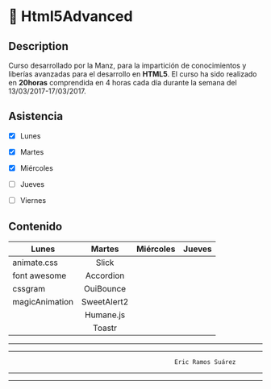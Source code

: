 
# :cookie: Html5Advanced      
      

## Description       

 Curso desarrollado por la Manz, para la impartición de conocimientos y liberías avanzadas para el desarrollo en **HTML5**. El curso ha
 sido realizado en **20horas** comprendida en 4 horas cada día durante la semana del 13/03/2017-17/03/2017.
  
  
 ## Asistencia



- [x] Lunes
- [x] Martes
- [x] Miércoles
- [ ] Jueves
- [ ] Viernes




## Contenido


| Lunes        | Martes           | Miércoles  | Jueves          |
| -------------|:-------------:   | -----:     | --------:       |
| animate.css  | Slick            |            |                 |
| font awesome | Accordion        |            |                 |
| cssgram      | OuiBounce        |            |                 |
| magicAnimation | SweetAlert2    |            |                 |
|              |  Humane.js       |            |                 |
|              |  Toastr          |            |                 |



***
***
                                                  Eric Ramos Suárez
***
***
